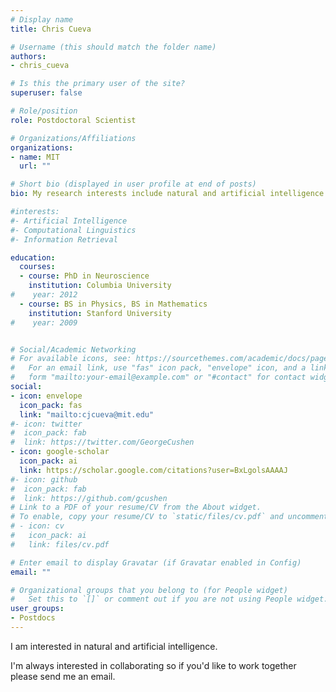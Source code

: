 ```yaml
---
# Display name
title: Chris Cueva

# Username (this should match the folder name)
authors:
- chris_cueva

# Is this the primary user of the site?
superuser: false

# Role/position
role: Postdoctoral Scientist

# Organizations/Affiliations
organizations:
- name: MIT
  url: ""

# Short bio (displayed in user profile at end of posts)
bio: My research interests include natural and artificial intelligence.

#interests:
#- Artificial Intelligence
#- Computational Linguistics
#- Information Retrieval

education:
  courses:
  - course: PhD in Neuroscience
    institution: Columbia University
#    year: 2012
  - course: BS in Physics, BS in Mathematics
    institution: Stanford University
#    year: 2009


# Social/Academic Networking
# For available icons, see: https://sourcethemes.com/academic/docs/page-builder/#icons
#   For an email link, use "fas" icon pack, "envelope" icon, and a link in the
#   form "mailto:your-email@example.com" or "#contact" for contact widget.
social:
- icon: envelope
  icon_pack: fas
  link: "mailto:cjcueva@mit.edu"
#- icon: twitter
#  icon_pack: fab
#  link: https://twitter.com/GeorgeCushen
- icon: google-scholar
  icon_pack: ai
  link: https://scholar.google.com/citations?user=BxLgolsAAAAJ
#- icon: github
#  icon_pack: fab
#  link: https://github.com/gcushen
# Link to a PDF of your resume/CV from the About widget.
# To enable, copy your resume/CV to `static/files/cv.pdf` and uncomment the lines below.
# - icon: cv
#   icon_pack: ai
#   link: files/cv.pdf

# Enter email to display Gravatar (if Gravatar enabled in Config)
email: ""

# Organizational groups that you belong to (for People widget)
#   Set this to `[]` or comment out if you are not using People widget.
user_groups:
- Postdocs
---
```


I am interested in natural and artificial intelligence. 

I'm always interested in collaborating so if you'd like to work together please send me an email.



